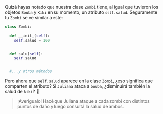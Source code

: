 Quizá hayas notado que nuestra clase `Zombi` tiene, al igual que tuvieron los objetos `Bouba` y `Kiki` en su momento, un atributo `self.salud`. Seguramente tu `Zombi` se ve similar a este:

```python
class Zombi:

  def __init_(self):
    self.salud = 100


  def salu(self):
    self.salud


  #...y otros métodos


```

Pero ahora que `self.salud` aparece en la clase `Zombi`, ¿eso significa que comparten el atributo? Si `Juliana` ataca a `bouba`, ¿disminuirá también la salud de `kiki`? :hospital:

> ¡Averigualo! Hacé que Juliana ataque a cada zombi con distintos puntos de daño y luego consultá la salud de ambos.
